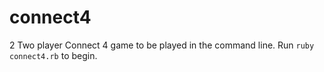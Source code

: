 # connect4
2 Two player Connect 4 game to be played in the command line. Run `ruby connect4.rb` to begin.
